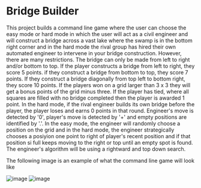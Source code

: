 # Bridge Builder
This project builds a command line game where the user can choose the easy mode or hard mode in which the user will act as a civil engineer and will construct a bridge across a vast lake where the swamp is in the bottom right corner and in the hard mode the rival group has hired their own automated engineer to intervene in your bridge construction. However, there are many restrictions. The bridge can only be made from left to right and/or bottom to top. If the player constructs a bridge from left to right, they score 5 points. if they construct a bridge from bottom to top, they score 7 points. If they construct a bridge diagonally from top left to bottom right, they score 10 points. If the players won on a grid larger than 3 x 3 they will get a bonus points of the grid minus three. If the player has tied, where all squares are filled with no bridge completed then the player is awarded 1 point. In the hard mode, if the rival engineer builds its own bridge before the player, the player loses and earns 0 points in that round. Engineer's move is detected by '0', player's move is detected by '+' and empty positions are identified by '.'. In the easy mode, the engineer will randomly choose a position on the grid and in the hard mode, the engineer strategically chooses a posiyion one point to right of player's recent position and if that position si full keeps moving to the right or top until an empty spot is found. The engineer's algorithm will be using a rightward and top down search. 

The following image is an example of what the command line game will look like 

![image](https://github.com/simrank13/bridgebuilder/assets/132793467/ce9ff41b-a310-4500-9007-41d5706de054)
![image](https://github.com/simrank13/bridgebuilder/assets/132793467/a3c2ec6b-f723-471a-9504-06ea5807b538)

